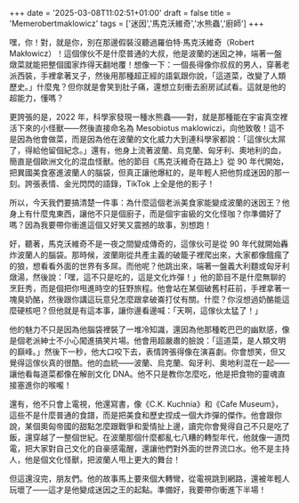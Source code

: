 +++
date = '2025-03-08T11:02:51+01:00'
draft = false
title = 'Memerobertmaklowicz'
tags = ['迷因','馬克沃維奇','水熊蟲','廚師']
+++

嘿，你！對，就是你，別在那邊假裝沒聽過羅伯特·馬克沃維奇（Robert Makłowicz）！這個傢伙不是什麼普通的大叔，他是波蘭的迷因之神，端著一盤燉菜就能把整個國家炸得天翻地覆！想像一下：一個長得像你叔叔的男人，穿著老派西裝，手裡拿著叉子，然後用那種超正經的語氣跟你說，「這道菜，改變了人類歷史。」什麼鬼？但你就是會笑到肚子痛，還想立刻衝去廚房試試看。這就是他的超能力，懂嗎？

更誇張的是，2022 年，科學家發現一種水熊蟲——對，就是那種能在宇宙真空裡活下來的小怪獸——然後直接命名為 Mesobiotus maklowiczi，向他致敬！這不是因為他會做菜，而是因為他在波蘭的文化威力大到連科學家都說：「這傢伙太屌了，得給他留個紀念。」還有，他身上流著波蘭、烏克蘭、匈牙利、奧地利的血，簡直是個歐洲文化的混血怪獸。他的節目《馬克沃維奇在路上》從 90 年代開始，把異國美食塞進波蘭人的腦袋，但真正讓他爆紅的，是年輕人把他剪成迷因的那一刻。誇張表情、金光閃閃的語錄，TikTok 上全是他的影子！

所以，今天我們要搞清楚一件事：為什麼這個老派美食家能變成波蘭的迷因王？他身上有什麼鬼東西，讓他不只是個廚子，而是個宇宙級的文化怪咖？你準備好了嗎？因為我要帶你衝進這個又好笑又震撼的故事，別想跑！


好，聽著，馬克沃維奇不是一夜之間變成傳奇的，這傢伙可是從 90 年代就開始轟炸波蘭人的腦袋。那時候，波蘭剛從共產主義的破籠子裡爬出來，大家都像餓瘋了的狼，想看看外面的世界有多屌。而他呢？他跳出來，端著一盤義大利麵或匈牙利燉湯，然後說：「嘿，這不只是吃的，這是文化炸彈！」他的節目不是什麼無聊的烹飪秀，而是個把你甩進時空的狂野旅程。他會站在某個破舊村莊前，手裡拿著一塊臭奶酪，然後跟你講這玩意兒怎麼跟拿破崙打仗有關。什麼？你沒想過奶酪能這麼硬核吧？但他就是有這本事，讓你邊看邊喊：「天啊，這傢伙太猛了！」

他的魅力不只是因為他腦袋裡裝了一堆冷知識，還因為他那種乾巴巴的幽默感，像是個老派紳士不小心闖進搞笑片場。他會用超嚴肅的臉說：「這道菜，是人類文明的巔峰。」然後下一秒，他大口咬下去，表情誇張得像在演喜劇。你會想笑，但又覺得這傢伙真的很酷。他的血統——波蘭、烏克蘭、匈牙利、奧地利混在一起——讓他看每道菜都像在解剖文化 DNA。他不只是教你怎麼吃，他是把食物的靈魂直接塞進你的喉嚨！

還有，他不只會上電視，他還寫書，像《C.K. Kuchnia》和《Cafe Museum》，這些不是什麼普通的食譜，而是把美食和歷史捏成一個大炸彈的傑作。他會跟你說，某個奧匈帝國的甜點怎麼跟戰爭和愛情扯上邊，讀完你會覺得自己不只是吃了飯，還穿越了一整個世紀。在波蘭那個什麼都亂七八糟的轉型年代，他就像一道閃電，把大家對自己文化的自豪感電醒，還讓他們對外面的世界流口水。他不是主持人，他是個文化怪獸，把波蘭人甩上更大的舞台！

但這還沒完，朋友們。他的故事馬上要來個大轉彎，從電視跳到網路，還被年輕人玩壞了——這才是他變成迷因之王的起點。準備好，我要帶你衝進下半場！